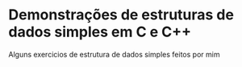 # Demonstrações de estruturas de dados simples em C e C++

Alguns exercicios de estrutura de dados simples feitos por mim